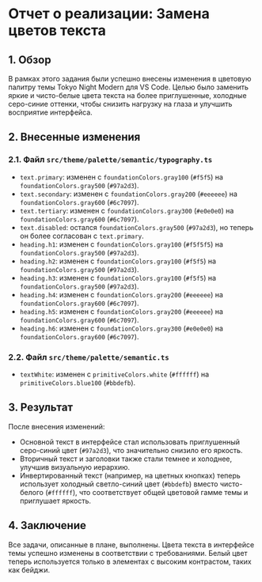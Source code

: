 # Отчет о реализации: Замена цветов текста

## 1. Обзор

В рамках этого задания были успешно внесены изменения в цветовую палитру темы Tokyo Night Modern для VS Code. Целью было заменить яркие и чисто-белые цвета текста на более приглушенные, холодные серо-синие оттенки, чтобы снизить нагрузку на глаза и улучшить восприятие интерфейса.

## 2. Внесенные изменения

### 2.1. Файл `src/theme/palette/semantic/typography.ts`

*   `text.primary`: изменен с `foundationColors.gray100` (`#f5f5`) на `foundationColors.gray500` (`#97a2d3`).
*   `text.secondary`: изменен с `foundationColors.gray200` (`#eeeeee`) на `foundationColors.gray600` (`#6c7097`).
*   `text.tertiary`: изменен с `foundationColors.gray300` (`#e0e0e0`) на `foundationColors.gray600` (`#6c7097`).
*   `text.disabled`: остался `foundationColors.gray500` (`#97a2d3`), но теперь он более согласован с `text.primary`.
*   `heading.h1`: изменен с `foundationColors.gray100` (`#f5f5f5`) на `foundationColors.gray500` (`#97a2d3`).
*   `heading.h2`: изменен с `foundationColors.gray100` (`#f5f5`) на `foundationColors.gray500` (`#97a2d3`).
*   `heading.h3`: изменен с `foundationColors.gray100` (`#f5f5`) на `foundationColors.gray500` (`#97a2d3`).
*   `heading.h4`: изменен с `foundationColors.gray200` (`#eeeeee`) на `foundationColors.gray600` (`#6c7097`).
*   `heading.h5`: изменен с `foundationColors.gray200` (`#eeeeee`) на `foundationColors.gray600` (`#6c7097`).
*   `heading.h6`: изменен с `foundationColors.gray300` (`#e0e0e0`) на `foundationColors.gray600` (`#6c7097`).

### 2.2. Файл `src/theme/palette/semantic.ts`

*   `textWhite`: изменен с `primitiveColors.white` (`#ffffff`) на `primitiveColors.blue100` (`#bbdefb`).

## 3. Результат

После внесения изменений:

*   Основной текст в интерфейсе стал использовать приглушенный серо-синий цвет (`#97a2d3`), что значительно снизило его яркость.
*   Вторичный текст и заголовки также стали темнее и холоднее, улучшив визуальную иерархию.
*   Инвертированный текст (например, на цветных кнопках) теперь использует холодный светло-синий цвет (`#bbdefb`) вместо чисто-белого (`#ffffff`), что соответствует общей цветовой гамме темы и приглушает яркость.

## 4. Заключение

Все задачи, описанные в плане, выполнены. Цвета текста в интерфейсе темы успешно изменены в соответствии с требованиями. Белый цвет теперь используется только в элементах с высоким контрастом, таких как бейджи.